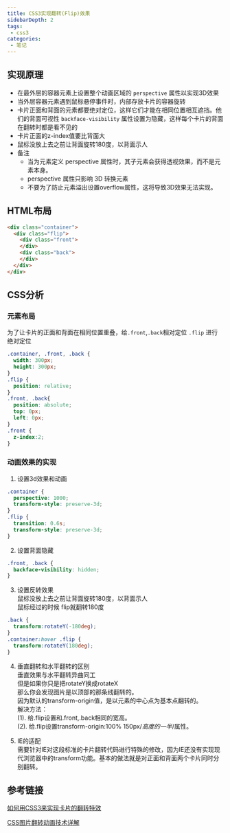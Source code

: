 ```yaml
---
title: CSS3实现翻转(Flip)效果
sidebarDepth: 2
tags:
 - css3
categories:
 - 笔记
---
```


## 实现原理

- 在最外层的容器元素上设置整个动画区域的 `perspective` 属性以实现3D效果
- 当外层容器元素遇到鼠标悬停事件时，内部存放卡片的容器旋转
- 卡片正面和背面的元素都要绝对定位，这样它们才能在相同位置相互遮挡。他们的背面可视性 `backface-visibility` 属性设置为隐藏，这样每个卡片的背面在翻转时都是看不见的
- 卡片正面的z-index值要比背面大
- 鼠标没放上去之前让背面旋转180度，以背面示人
- 备注
  - 当为元素定义 perspective 属性时，其子元素会获得透视效果，而不是元素本身。
  - perspective 属性只影响 3D 转换元素
  - 不要为了防止元素溢出设置overflow属性，这将导致3D效果无法实现。

## HTML布局

```html
<div class="container">
  <div class="flip">
    <div class="front">
    </div>
    <div class="back">
    </div>
  </div>
</div>
```

## CSS分析

### 元素布局
为了让卡片的正面和背面在相同位置重叠，给`.front`,`.back`相对定位 `.flip` 进行绝对定位

```css
.container, .front, .back {
  width: 300px;
  height: 300px;
}
.flip {
  position: relative;
}
.front, .back{
  position: absolute;
  top: 0px;
  left: 0px;
}
.front {
  z-index:2;
}
```

### 动画效果的实现

1. 设置3d效果和动画
```css
.container {
  perspective: 1000;
  transform-style: preserve-3d;
}
.flip {
  transition: 0.6s;
  transform-style: preserve-3d;
}
```
2. 设置背面隐藏
```css
.front, .back {
  backface-visibility: hidden;
}
```
3. 设置反转效果  
鼠标没放上去之前让背面旋转180度，以背面示人  
鼠标经过的时候 flip就翻转180度
```css
.back {
  transform:rotateY(-180deg);
}
.container:hover .flip {
  transform:rotateY(180deg);
}
```
4. 垂直翻转和水平翻转的区别  
垂直效果与水平翻转异曲同工  
但是如果你只是把rotateY换成rotateX  
那么你会发现图片是以顶部的那条线翻转的。  
因为默认的transform-origin值，是以元素的中心点为基本点翻转的。  
解决方法：  
   (1). 给.flip设置和.front,.back相同的宽高。  
   (2). 给.flip设置transform-origin:100% 150px/*高度的一半*/属性。

5. IE的适配  
需要针对IE对这段标准的卡片翻转代码进行特殊的修改，因为IE还没有实现现代浏览器中的transform功能。基本的做法就是对正面和背面两个卡片同时分别翻转。

## 参考链接

[如何用CSS3来实现卡片的翻转特效](https://www.cnblogs.com/cmy1996/p/9129307.html)

[CSS图片翻转动画技术详解](http://www.webhek.com/post/css-flip.html)